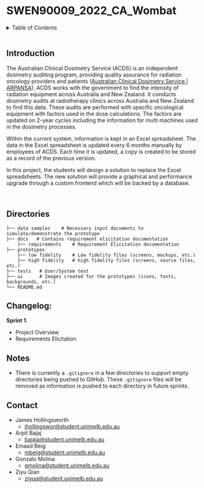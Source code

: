 # SWEN90009_2022_CA_Wombat

<!-- TABLE OF CONTENTS -->
<details>
  <summary>Table of Contents</summary>
  <ol>
    <li>
      <a href="#introduction">Introduction</a>
    </li>
    <li>
      <a href="#directories">Directories</a>
    </li>
    <li>
        <a href="#changelog">Changelog</a>
    </li>
    <li>
        <a href="#notes">Notes</a>
    </li>
    <li>
        <a href="#contact">Contact</a>
    </li>
  </ol>
</details>
<br />

<!-- Introduction -->

## Introduction

The Australian Clinical Dosimetry Service (ACDS) is an independent dosimetry auditing program, providing quality assurance for radiation oncology providers and patients ([Australian Clinical Dosimetry Service | ARPANSA](https://www.arpansa.gov.au/our-services/testing-and-calibration/calibration/australian-clinical-dosimetry-service)). ACDS works with the government to find the intensity of radiation equipment across Australia and New Zealand. It conducts dosimetry audits at radiotherapy clinics across Australia and New Zealand to find this data. These audits are performed with specific oncological equipment with factors used in the dose calculations. The factors are updated on 2-year cycles including the information for multi machines used in the dosimetry processes.

Within the current system, information is kept in an Excel spreadsheet. The data in the Excel spreadsheet is updated every 6 months manually by employees of ACDS. Each time it is updated, a copy is created to be stored as a record of the previous version.

In this project, the students will design a solution to replace the Excel spreadsheets. The new solution will provide a graphical and performance upgrade through a custom frontend which will be backed by a database.

<br/>

## Directories

    ├── data samples    # Necessary input documents to simulate/demonstrate the prototype
    ├── docs   # Contains requirement elicitation documentation
        ├── requirements    # Requirement Elicitation documentation
    ├── prototypes
        ├── low fidelity    # Low fidelity files (screens, mockups, etc.)
        ├── high fidelity   # high fidelity files (screens, source files, etc.)
    ├── tests   # User/System test
    ├── ui      # Images created for the prototypes (icons, fonts, backgrounds, etc.)
    └── README.md

## Changelog:

**Sprint 1**:

- Project Overview
- Requirements Elicitation

## Notes

- There is currently a `.gitignore` in a few directories to support empty directories being pushed to GitHub. These `.gitignore` files will be removed as information is pushed to each directory in future sprints.

## Contact

- James Hollingsworth
  - jhollingswor@student.unimelb.edu.au
- Arpit Bajaj
  - bajaja@student.unimelb.edu.au
- Emaad Beig
  - mbeig@student.unimelb.edu.au
- Gonzalo Molina
  - gmolina@student.unimelb.edu.au
- Ziyu Qian
  - ziyuq@student.unimelb.edu.au
